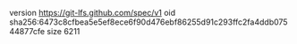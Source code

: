 version https://git-lfs.github.com/spec/v1
oid sha256:6473c8cfbea5e5ef8ece6f90d476ebf86255d91c293ffc2fa4ddb07544877cfe
size 6211
